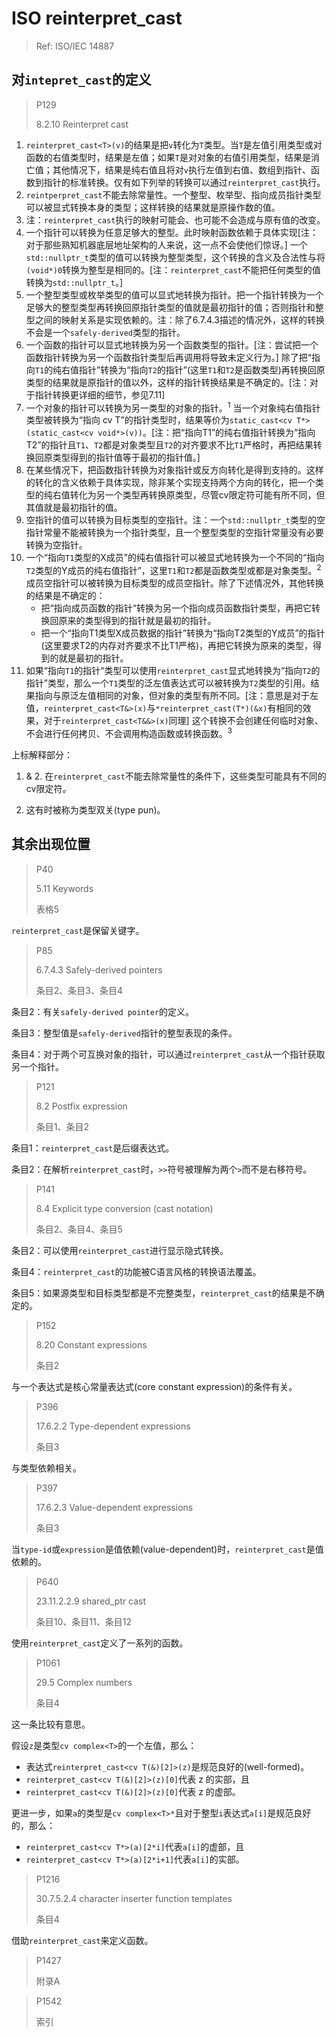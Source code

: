 # ISO reinterpret_cast

> Ref: ISO/IEC 14887



## 对`intepret_cast`的定义

> P129
>
> 8.2.10 Reinterpret cast

1. `reinterpret_cast<T>(v)`的结果是把`v`转化为`T`类型。当`T`是左值引用类型或对函数的右值类型时，结果是左值；如果`T`是对对象的右值引用类型，结果是消亡值；其他情况下，结果是纯右值且将对`v`执行左值到右值、数组到指针、函数到指针的标准转换。仅有如下列举的转换可以通过`reinterpret_cast`执行。
2. `reintperpret_cast`不能去除常量性。一个整型、枚举型、指向成员指针类型可以被显式转换本身的类型；这样转换的结果就是原操作数的值。
3. 注：`reinterpret_cast`执行的映射可能会、也可能不会造成与原有值的改变。
4. 一个指针可以转换为任意足够大的整型。此时映射函数依赖于具体实现[注：对于那些熟知机器底层地址架构的人来说，这一点不会使他们惊讶。] 一个`std::nullptr_t`类型的值可以转换为整型类型，这个转换的含义及合法性与将`(void*)0`转换为整型是相同的。[注：`reinterpret_cast`不能把任何类型的值转换为`std::nullptr_t`。]
5. 一个整型类型或枚举类型的值可以显式地转换为指针。把一个指针转换为一个足够大的整型类型再转换回原指针类型的值就是最初指针的值；否则指针和整型之间的映射关系是实现依赖的。注：除了6.7.4.3描述的情况外，这样的转换不会是一个`safely-derived`类型的指针。
6. 一个函数的指针可以显式地转换为另一个函数类型的指针。[注：尝试把一个函数指针转换为另一个函数指针类型后再调用将导致未定义行为。] 除了把“指向`T1`的纯右值指针”转换为“指向`T2`的指针”(这里`T1`和`T2`是函数类型)再转换回原类型的结果就是原指针的值以外，这样的指针转换结果是不确定的。[注：对于指针转换更详细的细节，参见7.11]
7. 一个对象的指针可以转换为另一类型的对象的指针。<sup>1</sup> 当一个对象纯右值指针类型被转换为“指向 cv T”的指针类型时，结果等价为`static_cast<cv T*>(static_cast<cv void*>(v))`。[注：把“指向T1”的纯右值指针转换为“指向T2”的指针且`T1`、`T2`都是对象类型且`T2`的对齐要求不比`T1`严格时，再把结果转换回原类型得到的指针值等于最初的指针值。]
8. 在某些情况下，把函数指针转换为对象指针或反方向转化是得到支持的。这样的转化的含义依赖于具体实现，除非某个实现支持两个方向的转化，把一个类型的纯右值转化为另一个类型再转换原类型，尽管cv限定符可能有所不同，但其值就是最初指针的值。
9. 空指针的值可以转换为目标类型的空指针。注：一个`std::nullptr_t`类型的空指针常量不能被转换为一个指针类型，且一个整型类型的空指针常量没有必要转换为空指针。
10. 一个“指向`T1`类型的X成员”的纯右值指针可以被显式地转换为一个不同的“指向`T2`类型的Y成员的纯右值指针”，这里`T1`和`T2`都是函数类型或都是对象类型。<sup>2</sup> 成员空指针可以被转换为目标类型的成员空指针。除了下述情况外，其他转换的结果是不确定的：
    - 把“指向成员函数的指针“转换为另一个指向成员函数指针类型，再把它转换回原来的类型得到的指针就是最初的指针。
    - 把一个“指向T1类型X成员数据的指针”转换为“指向T2类型的Y成员”的指针(这里要求T2的内存对齐要求不比T1严格)，再把它转换为原来的类型，得到的就是最初的指针。
11. 如果“指向`T1`的指针“类型可以使用`reinterpret_cast`显式地转换为“指向`T2`的指针”类型，那么一个`T1`类型的泛左值表达式可以被转换为`T2`类型的引用。结果指向与原泛左值相同的对象，但对象的类型有所不同。[注：意思是对于左值，`reinterpret_cast<T&>(x)`与`*reinterpret_cast(T*)(&x)`有相同的效果，对于`reinterpret_cast<T&&>(x)`同理] 这个转换不会创建任何临时对象、不会进行任何拷贝、不会调用构造函数或转换函数。<sup>3</sup>



上标解释部分：

1. & 2. 在`reinterpret_cast`不能去除常量性的条件下，这些类型可能具有不同的cv限定符。

3. 这有时被称为类型双关(type pun)。





## 其余出现位置

> P40
>
> 5.11 Keywords
>
> 表格5

`reinterpret_cast`是保留关键字。



> P85
>
> 6.7.4.3 Safely-derived pointers
>
> 条目2、条目3、条目4

条目2：有关`safely-derived pointer`的定义。

条目3：整型值是`safely-derived`指针的整型表现的条件。

条目4：对于两个可互换对象的指针，可以通过`reinterpret_cast`从一个指针获取另一个指针。



> P121
>
> 8.2 Postfix expression
>
> 条目1、条目2

条目1：`reinterpret_cast`是后缀表达式。

条目2：在解析`reinterpret_cast`时，`>>`符号被理解为两个`>`而不是右移符号。



> P141
>
> 8.4 Explicit type conversion (cast notation)
>
> 条目2、条目4、条目5

条目2：可以使用`reinterpret_cast`进行显示隐式转换。

条目4：`reinterpret_cast`的功能被C语言风格的转换语法覆盖。

条目5：如果源类型和目标类型都是不完整类型，`reinterpret_cast`的结果是不确定的。



> P152
>
> 8.20 Constant expressions
>
> 条目2

与一个表达式是核心常量表达式(core constant expression)的条件有关。



> P396
>
> 17.6.2.2 Type-dependent expressions
>
> 条目3

与类型依赖相关。



> P397
>
> 17.6.2.3 Value-dependent expressions
>
> 条目3

当`type-id`或`expression`是值依赖(value-dependent)时，`reinterpret_cast`是值依赖的。



> P640
>
> 23.11.2.2.9 shared_ptr cast
>
> 条目10、条目11、条目12

使用`reinterpret_cast`定义了一系列的函数。



> P1061
>
> 29.5 Complex numbers
>
> 条目4

这一条比较有意思。

假设`z`是类型`cv complex<T>`的一个左值，那么：

* 表达式`reinterpret_cast<cv T(&)[2]>(z)`是规范良好的(well-formed)。
* `reinterpret_cast<cv T(&)[2]>(z)[0]`代表 z 的实部，且
* `reinterpret_cast<cv T(&)[2]>(z)[0]`代表 z 的虚部。

更进一步，如果`a`的类型是`cv complex<T>*`且对于整型`i`表达式`a[i]`是规范良好的，那么：

* `reinterpret_cast<cv T*>(a)[2*i]`代表`a[i]`的虚部，且
* `reinterpret_cast<cv T*>(a)[2*i+1]`代表`a[i]`的实部。



> P1216
>
> 30.7.5.2.4 character inserter function templates
>
> 条目4

借助`reinterpret_cast`来定义函数。



> P1427
>
> 附录A



> P1542
>
> 索引

